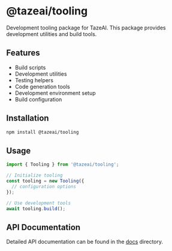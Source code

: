 # @tazeai/tooling

Development tooling package for TazeAI. This package provides development utilities and build tools.

## Features

- Build scripts
- Development utilities
- Testing helpers
- Code generation tools
- Development environment setup
- Build configuration

## Installation

```bash
npm install @tazeai/tooling
```

## Usage

```typescript
import { Tooling } from '@tazeai/tooling';

// Initialize tooling
const tooling = new Tooling({
  // configuration options
});

// Use development tools
await tooling.build();
```

## API Documentation

Detailed API documentation can be found in the [docs](./docs) directory. 